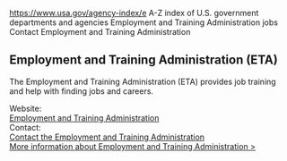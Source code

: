 

https://www.usa.gov/agency-index/e
A-Z index of U.S. government departments and agencies
Employment and Training Administration jobs
Contact Employment and Training Administration

## Employment and Training Administration (ETA)

The Employment and Training Administration (ETA) provides job training and help with finding jobs and careers.

Website:  
[Employment and Training Administration](https://www.doleta.gov/)  
Contact:  
[Contact the Employment and Training Administration](https://www.dol.gov/agencies/eta/contact)  
[More information about Employment and Training Administration >](https://www.usa.gov/agencies/employment-and-training-administration)
